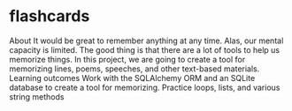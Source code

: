 # flashcards
About It would be great to remember anything at any time. Alas, our mental capacity is limited. The good thing is that there are a lot of tools to help us memorize things. In this project, we are going to create a tool for memorizing lines, poems, speeches, and other text-based materials. Learning outcomes Work with the SQLAlchemy ORM and an SQLite database to create a tool for memorizing. Practice loops, lists, and various string methods
